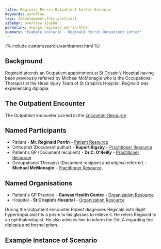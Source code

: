 ```yaml
---
title: Reginald Perrin Outpatient Letter Scenario
keywords: workflow
tags: [development,fhir,profiles]
sidebar: overview_sidebar
permalink: engage_reginald_perrin.html
summary: "Example scenario - Reginald Perrin Outpatient Letter"
---
```


{% include custom/search.warnbanner.html %}

## Background ##
Reginald attends an Outpatient appointment at St Crispin’s Hospital having been previously referred by Michael McMonagle who is the Occupational Therapist at the Head Injury Team of St Crispin’s Hospital. Reginald was experiencing diplopia.

## The Outpatient Encounter ##

The Outpatient encounter carried in the [Encounter Resource](https://fhir.nhs.uk/STU3/StructureDefinition/CareConnect-ITK-Encounter-1)

## Named Participants ##

- Patient - **Mr. Reginald Perrin** - [Patient Resource](https://fhir.hl7.org.uk/STU3/StructureDefinition/CareConnect-Patient-1)
- Orthoptist (Document author) - **Rupert Rigsby** - [Practitioner Resource](https://fhir.hl7.org.uk/STU3/StructureDefinition/CareConnect-Practitioner-1)
- Patient's GP (Document recipient) - **Dr  C. O’Reilly** - [Practitioner Resource](https://fhir.hl7.org.uk/STU3/StructureDefinition/CareConnect-Practitioner-1)
- Occupational Therapist (Document recipient and original referrer) - **Michael McMonagle** - [Practitioner Resource](https://fhir.hl7.org.uk/STU3/StructureDefinition/CareConnect-Practitioner-1)
## Named Organisations ##

- Patient's GP Practice - **Canvas Health Centre** - [Organization Resource](https://fhir.hl7.org.uk/STU3/StructureDefinition/CareConnect-Organization-1)
- Hospital - **St Crispin’s Hospital** - [Organization Resource](https://fhir.hl7.org.uk/STU3/StructureDefinition/CareConnect-Organization-1)


During the Outpatient encounter Robert diagnoses Reginald with Right hypertropia and fits a prism to his glasses to relieve it.
He refers Reginald to an ophthalmologist. He also advises him to inform the DVLA regarding the diplopia and fresnel prism. 


## Example Instance of Scenario ##

<script src="https://gist.github.com/IOPS-DEV/f137046205ee2da61ce36e24e19ca8fc.js"></script>

